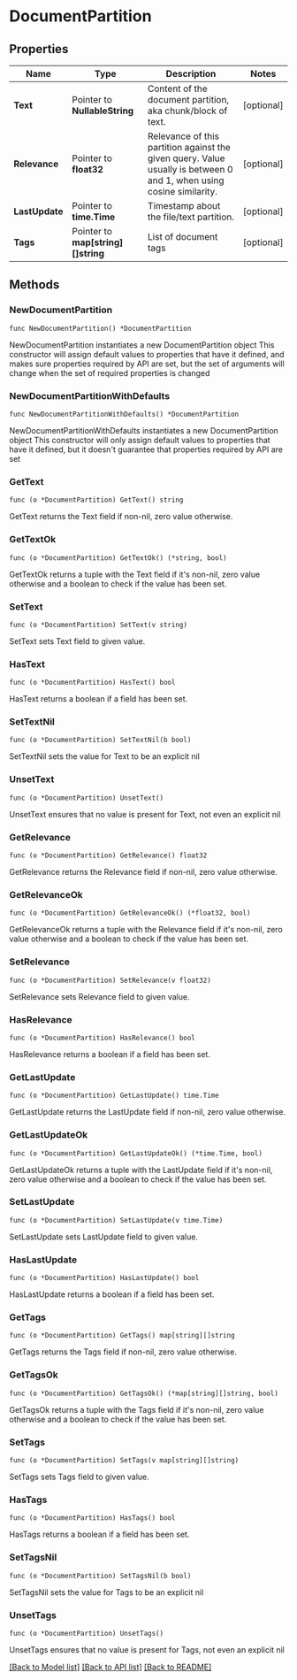 # DocumentPartition

## Properties

Name | Type | Description | Notes
------------ | ------------- | ------------- | -------------
**Text** | Pointer to **NullableString** | Content of the document partition, aka chunk/block of text. | [optional] 
**Relevance** | Pointer to **float32** | Relevance of this partition against the given query.  Value usually is between 0 and 1, when using cosine similarity. | [optional] 
**LastUpdate** | Pointer to **time.Time** | Timestamp about the file/text partition. | [optional] 
**Tags** | Pointer to **map[string][]string** | List of document tags | [optional] 

## Methods

### NewDocumentPartition

`func NewDocumentPartition() *DocumentPartition`

NewDocumentPartition instantiates a new DocumentPartition object
This constructor will assign default values to properties that have it defined,
and makes sure properties required by API are set, but the set of arguments
will change when the set of required properties is changed

### NewDocumentPartitionWithDefaults

`func NewDocumentPartitionWithDefaults() *DocumentPartition`

NewDocumentPartitionWithDefaults instantiates a new DocumentPartition object
This constructor will only assign default values to properties that have it defined,
but it doesn't guarantee that properties required by API are set

### GetText

`func (o *DocumentPartition) GetText() string`

GetText returns the Text field if non-nil, zero value otherwise.

### GetTextOk

`func (o *DocumentPartition) GetTextOk() (*string, bool)`

GetTextOk returns a tuple with the Text field if it's non-nil, zero value otherwise
and a boolean to check if the value has been set.

### SetText

`func (o *DocumentPartition) SetText(v string)`

SetText sets Text field to given value.

### HasText

`func (o *DocumentPartition) HasText() bool`

HasText returns a boolean if a field has been set.

### SetTextNil

`func (o *DocumentPartition) SetTextNil(b bool)`

 SetTextNil sets the value for Text to be an explicit nil

### UnsetText
`func (o *DocumentPartition) UnsetText()`

UnsetText ensures that no value is present for Text, not even an explicit nil
### GetRelevance

`func (o *DocumentPartition) GetRelevance() float32`

GetRelevance returns the Relevance field if non-nil, zero value otherwise.

### GetRelevanceOk

`func (o *DocumentPartition) GetRelevanceOk() (*float32, bool)`

GetRelevanceOk returns a tuple with the Relevance field if it's non-nil, zero value otherwise
and a boolean to check if the value has been set.

### SetRelevance

`func (o *DocumentPartition) SetRelevance(v float32)`

SetRelevance sets Relevance field to given value.

### HasRelevance

`func (o *DocumentPartition) HasRelevance() bool`

HasRelevance returns a boolean if a field has been set.

### GetLastUpdate

`func (o *DocumentPartition) GetLastUpdate() time.Time`

GetLastUpdate returns the LastUpdate field if non-nil, zero value otherwise.

### GetLastUpdateOk

`func (o *DocumentPartition) GetLastUpdateOk() (*time.Time, bool)`

GetLastUpdateOk returns a tuple with the LastUpdate field if it's non-nil, zero value otherwise
and a boolean to check if the value has been set.

### SetLastUpdate

`func (o *DocumentPartition) SetLastUpdate(v time.Time)`

SetLastUpdate sets LastUpdate field to given value.

### HasLastUpdate

`func (o *DocumentPartition) HasLastUpdate() bool`

HasLastUpdate returns a boolean if a field has been set.

### GetTags

`func (o *DocumentPartition) GetTags() map[string][]string`

GetTags returns the Tags field if non-nil, zero value otherwise.

### GetTagsOk

`func (o *DocumentPartition) GetTagsOk() (*map[string][]string, bool)`

GetTagsOk returns a tuple with the Tags field if it's non-nil, zero value otherwise
and a boolean to check if the value has been set.

### SetTags

`func (o *DocumentPartition) SetTags(v map[string][]string)`

SetTags sets Tags field to given value.

### HasTags

`func (o *DocumentPartition) HasTags() bool`

HasTags returns a boolean if a field has been set.

### SetTagsNil

`func (o *DocumentPartition) SetTagsNil(b bool)`

 SetTagsNil sets the value for Tags to be an explicit nil

### UnsetTags
`func (o *DocumentPartition) UnsetTags()`

UnsetTags ensures that no value is present for Tags, not even an explicit nil

[[Back to Model list]](../README.md#documentation-for-models) [[Back to API list]](../README.md#documentation-for-api-endpoints) [[Back to README]](../README.md)


